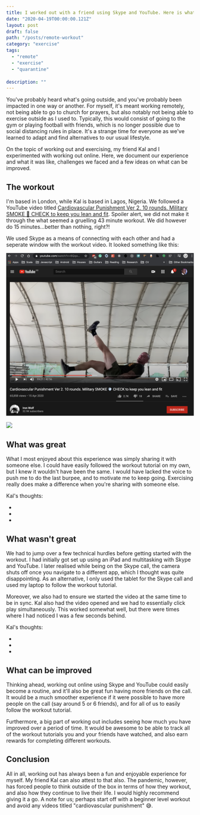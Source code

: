 ```yaml
---
title: I worked out with a friend using Skype and YouTube. Here is what we learned
date: "2020-04-19T00:00:00.121Z"
layout: post
draft: false
path: "/posts/remote-workout"
category: "exercise"
tags:
  - "remote"
  - "exercise"
  - "quarantine"
 
description: ""
---
```


You've probably heard what's going outside, and you've probably been impacted in one way or another. For myself, it's meant working remotely, not being able to go to church for prayers, but also notably not being able to exercise outside as I used to. Typically, this would consist of going to the gym or playing football with friends, which is no longer possible due to social distancing rules in place. It's a strange time for everyone as we've learned to adapt and find alternatives to our usual lifestyle.

On the topic of working out and exercising, my friend Kal and I experimented with working out online. Here, we document our experience and what it was like, challenges we faced and a few ideas on what can be improved.

## The workout

I'm based in London, while Kal is based in Lagos, Nigeria. We followed a YouTube video titled [Cardiovascular Punishment Ver 2. 10 rounds. Military SMOKE 💨 CHECK to keep you lean and fit](https://www.youtube.com/watch?v=6QqoSyqckqA&t=912s). Spoiler alert, we did not make it through the what seemed a gruelling 43 minute workout. We did however do 15 minutes...better than nothing, right?!

We used Skype as a means of connecting with each other and had a seperate window with the workout video. It looked something like this:

 ![](./yt.png "")

 ![](./skype.png "")

## What was great 

What I most enjoyed about this experience was simply sharing it with someone else. I could have easily followed the workout tutorial on my own, but I knew it wouldn't have been the same. I would have lacked the voice to push me to do the last burpee, and to motivate me to keep going. Exercising really does make a difference when you're sharing with someone else.

Kal's thoughts:

- 
- 
- 

## What wasn't great

We had to jump over a few technical hurdles before getting started with the workout. I had initially got set up using an iPad and multitasking with Skype and YouTube. I later realised while being on the Skype call, the camera shuts off once you navigate to a different app, which I thought was quite disappointing. As an alternative, I only used the tablet for the Skype call and used my laptop to follow the workout tutorial. 

Moreover, we also had to ensure we started the video at the same time to be in sync. Kal also had the video opened and we had to essentially click play simultaneously. This worked somewhat well, but there were times where I had noticed I was a few seconds behind.

Kal's thoughts:

- 
- 
- 

## What can be improved

Thinking ahead, working out online using Skype and YouTube could easily become a routine, and it'll also be great fun having more friends on the call. It would be a much smoother experience if it were possible to have more people on the call (say around 5 or 6 friends), and for all of us to easily follow the workout tutorial. 

Furthermore, a big part of working out includes seeing how much you have improved over a period of time. It would be awesome to be able to track all of the workout tutorials you and your friends have watched, and also earn rewards for completing different workouts.

## Conclusion 

All in all, working out has always been a fun and enjoyable experience for myself. My friend Kal can also attest to that also. The pandemic, however, has forced people to think outside of the box in terms of how they workout, and also how they continue to live their life. I would highly recommend giving it a go. A note for us; perhaps start off with a beginner level workout and avoid any videos titled "cardiovascular punishment" 😅.




